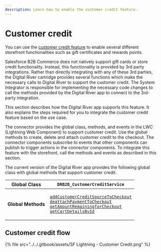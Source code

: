 ```yaml
---
description: Learn how to enable the customer credit feature.
---
```


# Customer credit

You can use the [customer credit feature](https://docs.digitalriver.com/digital-river-api/checkouts-and-orders/payment-sources/using-the-source-identifier#secondary-payment-sources) to enable several different storefront functionalities such as gift certificates and rewards points.

Salesforce B2B Commerce does not natively support gift cards or store credit functionality. Instead, this functionality is provided by 3rd party integrations. Rather than directly integrating with any of these 3rd parties, the Digital River cartridge provides several functions which make the necessary calls to Digital River to support the customer credit. The System Integrator is responsible for implementing the necessary code changes to call the methods provided by the Digital River app to connect to the 3rd-party integration.

This section describes how the Digital River app supports this feature. It also explains the steps required for you to integrate the customer credit feature based on the use case.

The connector provides the global class, methods, and events in the LWC (Lightning Web Component) to support customer credit. Use the global methods to create, delete and attach customer credit to the checkout. The connector components subscribe to events that other components can publish to trigger actions in the connector components. To integrate this feature with the storefront, call the methods and events as described in this section.

The current version of the Digital River app provides the following global class with global methods that support customer credit.

| **Global Class**   | `DRB2B_CustomerCreditService`                                                                                                                                                                                                                                                                                                                                                   |
| ------------------ | ------------------------------------------------------------------------------------------------------------------------------------------------------------------------------------------------------------------------------------------------------------------------------------------------------------------------------------------------------------------------------- |
| **Global Methods** | <p><a href="addcustomercreditsourcetocheckout.md"><code>addCustomerCreditSourceToCheckout</code></a><br><a href="deattachpaymenttocheckout.md"><code>deattachPaymentToCheckout</code></a><br><a href="getamountremainingforcheckout.md"><code>getAmountRemainingforCheckout</code></a><br><a href="getcartdetailsbyid.md"><code>getCartDetailsById</code></a><code>​</code></p> |

## Customer credit flow

{% file src="../../.gitbook/assets/SF Lightning - Customer Credit.png" %}
